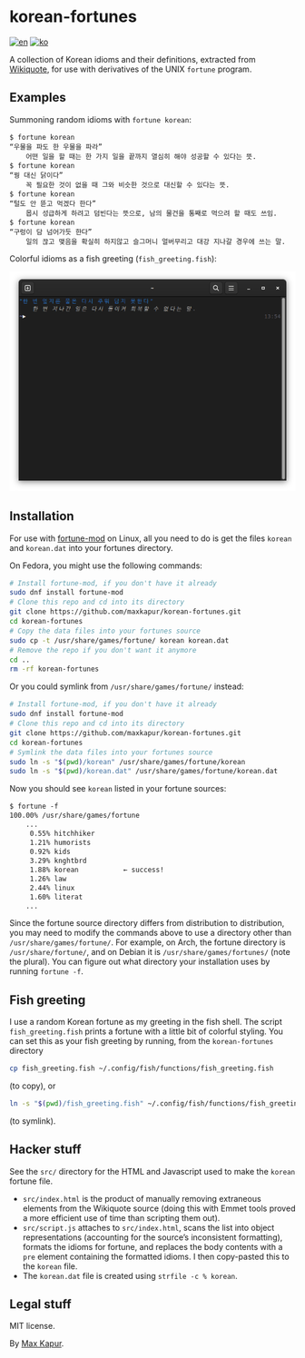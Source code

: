 # korean-fortunes

[![en](https://img.shields.io/badge/lang-en-green.svg)](./README.md)
[![ko](https://img.shields.io/badge/lang-ko-red.svg)](./README.ko.md)

A collection of Korean idioms and their definitions, extracted from [Wikiquote](https://ko.wikiquote.org/wiki/%ED%95%9C%EA%B5%AD_%EC%86%8D%EB%8B%B4), for use with derivatives of the UNIX `fortune` program.

## Examples

Summoning random idioms with `fortune korean`:

````text
$ fortune korean
“우물을 파도 한 우물을 파라”
    어떤 일을 할 때는 한 가지 일을 끝까지 열심히 해야 성공할 수 있다는 뜻.
$ fortune korean
“꿩 대신 닭이다”
    꼭 필요한 것이 없을 때 그와 비슷한 것으로 대신할 수 있다는 뜻.
$ fortune korean
“털도 안 뜯고 먹겠다 한다”
    몹시 성급하게 하려고 덤빈다는 뜻으로, 남의 물건을 통째로 먹으려 할 때도 쓰임.
$ fortune korean
“구렁이 담 넘어가듯 한다”
    일의 끊고 맺음을 확실히 하지않고 슬그머니 얼버무리고 대강 지나갈 경우에 쓰는 말.
````

Colorful idioms as a fish greeting (`fish_greeting.fish`):

![A screenshot of a fish prompt preceded by the output of the `fish_greeting.fish` script. The idiom is “한 번 엎지른 물은 다시 주워 담지 못한다” and its explanation is 한 번 지나간 일은 다시 돌이켜 회복할 수 없다는 말.](./example.png)

## Installation

For use with [fortune-mod](https://github.com/shlomif/fortune-mod) on Linux, all you need to do is get the files `korean` and `korean.dat` into your fortunes directory.

On Fedora, you might use the following commands:

````bash
# Install fortune-mod, if you don't have it already
sudo dnf install fortune-mod
# Clone this repo and cd into its directory
git clone https://github.com/maxkapur/korean-fortunes.git
cd korean-fortunes
# Copy the data files into your fortunes source
sudo cp -t /usr/share/games/fortune/ korean korean.dat
# Remove the repo if you don't want it anymore
cd ..
rm -rf korean-fortunes
````
Or you could symlink from `/usr/share/games/fortune/` instead:

````bash
# Install fortune-mod, if you don't have it already
sudo dnf install fortune-mod
# Clone this repo and cd into its directory
git clone https://github.com/maxkapur/korean-fortunes.git
cd korean-fortunes
# Symlink the data files into your fortunes source
sudo ln -s "$(pwd)/korean" /usr/share/games/fortune/korean
sudo ln -s "$(pwd)/korean.dat" /usr/share/games/fortune/korean.dat
````

Now you should see `korean` listed in your fortune sources:

````text
$ fortune -f
100.00% /usr/share/games/fortune
    ...
     0.55% hitchhiker
     1.21% humorists
     0.92% kids
     3.29% knghtbrd
     1.88% korean           ← success!
     1.26% law
     2.44% linux
     1.60% literat
    ...
````

Since the fortune source directory differs from distribution to distribution,
you may need to modify the commands above to use a directory other than 
`/usr/share/games/fortune/`. For example, on Arch, the fortune directory is
`/usr/share/fortune/`, and on Debian it is `/usr/share/games/fortunes/` (note
the plural). You can figure out what directory your installation uses by
running `fortune -f`.

## Fish greeting

I use a random Korean fortune as my greeting in the fish shell. The script `fish_greeting.fish`
prints a fortune with a little bit of colorful styling. You can set this as your fish greeting
by running, from the `korean-fortunes` directory

````bash
cp fish_greeting.fish ~/.config/fish/functions/fish_greeting.fish
````

(to copy), or

````bash
ln -s "$(pwd)/fish_greeting.fish" ~/.config/fish/functions/fish_greeting.fish
````

(to symlink).

## Hacker stuff

See the `src/` directory for the HTML and Javascript used to make the `korean` fortune file.

- `src/index.html` is the product of manually removing extraneous elements from the Wikiquote source (doing this with Emmet tools proved a more efficient use of time than scripting them out).
- `src/script.js` attaches to `src/index.html`, scans the list into object representations (accounting for the source’s inconsistent formatting), formats the idioms for fortune, and replaces the body contents with a `pre` element containing the formatted idioms. I then copy-pasted this to the `korean` file.
- The `korean.dat` file is created using `strfile -c % korean`.

## Legal stuff

MIT license.

By [Max Kapur](https://maxkapur.com).

